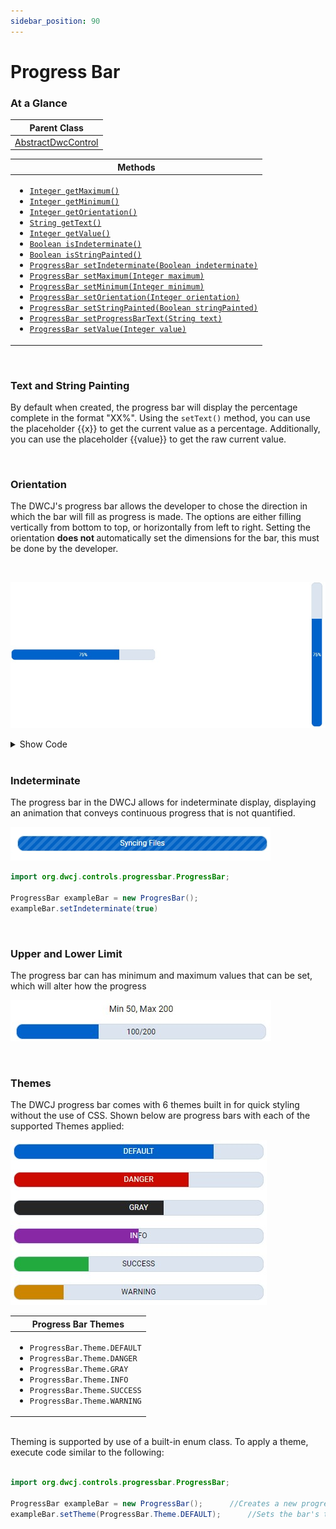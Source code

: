 ```yaml
---
sidebar_position: 90
---
```


# Progress Bar

### At a Glance

|Parent Class|
|------------|
|[AbstractDwcControl](#)|

| Methods |
|------------|
| <ul><li>[`Integer getMaximum()`](#)</li><li>[`Integer getMinimum()`](#)</li><li>[`Integer getOrientation()`](#)</li><li>[`String getText()`](#)</li><li>[`Integer getValue()`](#)</li><li>[`Boolean isIndeterminate()`](#)</li><li>[`Boolean isStringPainted()`](#)</li><li>[`ProgressBar setIndeterminate(Boolean indeterminate)`](#)</li><li>[`ProgressBar setMaximum(Integer maximum)`](#)</li><li>[`ProgressBar setMinimum(Integer minimum)`](#)</li><li>[`ProgressBar setOrientation(Integer orientation)`](#)</li><li>[`ProgressBar setStringPainted(Boolean stringPainted)`](#)</li><li>[`ProgressBar setProgressBarText(String text)`](#)</li><li>[`ProgressBar setValue(Integer value)`](#)</li></ul>|

<br/>

### Text and String Painting

By default when created, the progress bar will display the percentage complete in the format "XX%". Using the `setText()` method, you can use the placeholder {{x}} to get the current value as a percentage. Additionally, you can use the placeholder {{value}} to get the raw current value.

<br/>

### Orientation

The DWCJ's progress bar allows the developer to chose the direction in which the bar will fill as progress is made. The options are either filling vertically from bottom to top, or horizontally from left to right. Setting the orientation <b> does not </b> automatically set the dimensions for the bar, this must be done by the developer. 

<!-- <iframe 
loading="lazy"
src='https://hot.bbx.kitchen/webapp/controlsamples?class=control_demos.progressbardemos.ProgressbarOrientation' 
style={{"width": "100%", "height":"425px"}}></iframe> -->

<br/>

![Progress bar orientation](./_images/progressbar/progressbar_orientation.jpg)

<details>
    <summary>Show Code</summary>

```java
import org.dwcj.controls.progressbar.ProgressBar;

ProgressBar barHorizontal = new Progressbar();
ProgressBar barVertical = new Progressbar();

//NOTE: Styling will be included to make the choices more overtly obvious

barHorizontal.setStyle("width", "400px");
barHorizontal.setStyle("height", "30px");
barHorizontal.setValue(75);
barHorizontal.setMaximum(100);

barVertical.setOrientation("orientation", "vertical");
barVertical.setStyle("height", "400px");
barVertical.setStyle("width", "30px");
barVertical.setValue(75);
barVertical.setMaximum(100);
```

</details>


<br/>

### Indeterminate

The progress bar in the DWCJ allows for indeterminate display, displaying an animation that conveys continuous progress that is not quantified. 

<!-- <iframe 
loading="lazy"
src='https://hot.bbx.kitchen/webapp/controlsamples?class=control_demos.progressbardemos.ProgressbarIndeterminate' 
style={{"width": "100%", "height":"100px"}}></iframe><br/><br /> -->

![Indeterminate Progress Bar](./_images/progressbar/progressbar_indeterminate.gif)

```java
import org.dwcj.controls.progressbar.ProgressBar;

ProgressBar exampleBar = new ProgresBar();
exampleBar.setIndeterminate(true)
```

<br/>

### Upper and Lower Limit

The progress bar can has minimum and maximum values that can be set, which will alter how the progress

<!-- <iframe 
loading="lazy"
src='https://hot.bbx.kitchen/webapp/controlsamples?class=control_demos.progressbardemos.ProgressbarMinMax' 
style={{"width": "100%", "height":"100px"}}></iframe> -->

![Progress bar limits](./_images/progressbar/progressbar_minmax.jpg)

<br />



### Themes

The DWCJ progress bar comes with 6 themes built in for quick styling without the use of CSS.
Shown below are progress bars with each of the supported Themes applied: <br/>

<!-- <iframe 
loading="lazy"
src='https://hot.bbx.kitchen/webapp/controlsamples?class=control_demos.progressbardemos.ProgressbarThemes' 
style={{"width": "100%", "height":"320px"}}></iframe> -->

![Progress bar themes](./_images/progressbar/progressbar_themes.jpg)
<br/>

|Progress Bar Themes|
|-|
|<ul><li>```ProgressBar.Theme.DEFAULT```</li><li>```ProgressBar.Theme.DANGER```</li><li>```ProgressBar.Theme.GRAY```</li><li>```ProgressBar.Theme.INFO```</li><li>```ProgressBar.Theme.SUCCESS```</li><li>```ProgressBar.Theme.WARNING```</li></ul>|

<br/>Theming is supported by use of a built-in enum class. To apply a theme, execute code similar to the following: <br/><br />

```java
import org.dwcj.controls.progressbar.ProgressBar;

ProgressBar exampleBar = new ProgressBar();      //Creates a new progress bar"
exampleBar.setTheme(ProgressBar.Theme.DEFAULT);      //Sets the bar's theme to be the default theme.
```